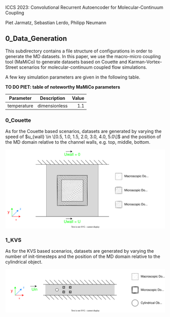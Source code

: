 ICCS 2023: Convolutional Recurrent Autoencoder for Molecular-Continuum Coupling

Piet Jarmatz, Sebastian Lerdo, Philipp Neumann

## 0_Data_Generation

This subdirectory contains a file structure of configurations in order to
generate the MD datasets. In this paper, we use the macro-micro coupling tool (MaMiCo)
to generate datasets based on Couette and Karman-Vortex-Street scenarios for molecular-continuum coupled flow simulations.

A few key simulation parameters are given in the following table.

**TO DO PIET: table of noteworthy MaMiCo parameters**

| Parameter         | Description           | Value   |
| ------------------|:---------------------:| -------:|
| temperature       | dimensionless         | 1.1     |


### 0_Couette

As for the Couette based scenarios, datasets are generated by varying the speed of $u_{wall} \in \[0.5, 1.0, 1.5, 2.0, 3.0, 4.0, 5.0\]$
and the position of the MD domain relative to the channel walls, e.g. top, middle, bottom.


![alt text][Couette]

### 1_KVS

As for the KVS based scenarios, datasets are generated by varying the number of init-timesteps and the position of the MD domain
relative to the cylindrical object. 

![alt text][KVS]


[Couette]: https://github.com/HSU-HPC/MaMiCo_hybrid_ml/blob/master/3_Figures/Schematic_Couette_Setup.drawio.svg "Schematic of the Couette setup"

[KVS]: https://github.com/HSU-HPC/MaMiCo_hybrid_ml/blob/master/3_Figures/Schematic_KVS_Setup.drawio.svg "Schematic of the KVS setup"

